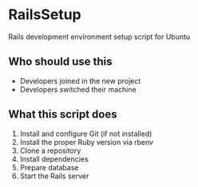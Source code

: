 # RailsSetup
Rails development environment setup script for Ubuntu

## Who should use this
- Developers joined in the new project
- Developers switched their machine

## What this script does
1. Install and configure Git (if not installed)
2. Install the proper Ruby version via rbenv
3. Clone a repository
4. Install dependencies
5. Prepare database
6. Start the Rails server
